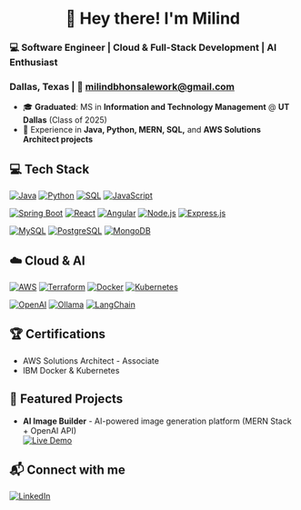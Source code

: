 <!--
**Billy-Flowers/Billy-Flowers** is a ✨ _special_ ✨ repository because its `README.md` (this file) appears on your GitHub profile.

Here are some ideas to get you started:

- 🔭 I’m currently working on ...
- 🌱 I’m currently learning ...
- 👯 I’m looking to collaborate on ...
- 🤔 I’m looking for help with ...
- 💬 Ask me about ...
- 📫 How to reach me: ...
- 😄 Pronouns: ...
- ⚡ Fun fact: ...
-->
<h1 align="center">👋 Hey there! I'm Milind</h1> 

### **💻 Software Engineer | Cloud & Full-Stack Development | AI Enthusiast**

### **Dallas, Texas | 📩 milindbhonsalework@gmail.com**

- 🎓 **Graduated**: MS in **Information and Technology Management** @ **UT Dallas** (Class of 2025)   
- 🌟 Experience in **Java, Python, MERN, SQL,** and **AWS Solutions Architect projects** 


## 💻 Tech Stack
[![Java](https://img.shields.io/badge/Java-007396?style=for-the-badge&logo=java&logoColor=white)](https://www.java.com/)
[![Python](https://img.shields.io/badge/Python-3776AB?style=for-the-badge&logo=python&logoColor=white)](https://www.python.org/)
[![SQL](https://img.shields.io/badge/SQL-00758F?style=for-the-badge&logo=mysql&logoColor=white)](https://www.w3schools.com/sql/)
[![JavaScript](https://img.shields.io/badge/JavaScript-F7DF1E?style=for-the-badge&logo=javascript&logoColor=black)](https://developer.mozilla.org/en-US/docs/Web/JavaScript)

[![Spring Boot](https://img.shields.io/badge/Spring%20Boot-6DB33F?style=for-the-badge&logo=spring&logoColor=white)](https://spring.io/projects/spring-boot)
[![React](https://img.shields.io/badge/React-20232A?style=for-the-badge&logo=react&logoColor=61DAFB)](https://reactjs.org/)
[![Angular](https://img.shields.io/badge/Angular-DD0031?style=for-the-badge&logo=angular&logoColor=white)](https://angular.io/)
[![Node.js](https://img.shields.io/badge/Node.js-339933?style=for-the-badge&logo=node.js&logoColor=white)](https://nodejs.org/)
[![Express.js](https://img.shields.io/badge/Express.js-000000?style=for-the-badge&logo=express&logoColor=white)](https://expressjs.com/)

[![MySQL](https://img.shields.io/badge/MySQL-4479A1?style=for-the-badge&logo=mysql&logoColor=white)](https://www.mysql.com/)
[![PostgreSQL](https://img.shields.io/badge/PostgreSQL-336791?style=for-the-badge&logo=postgresql&logoColor=white)](https://www.postgresql.org/)
[![MongoDB](https://img.shields.io/badge/MongoDB-47A248?style=for-the-badge&logo=mongodb&logoColor=white)](https://www.mongodb.com/)

## ☁️ Cloud & AI
[![AWS](https://img.shields.io/badge/AWS-232F3E?style=for-the-badge&logo=amazon-aws&logoColor=white)](https://aws.amazon.com/)
[![Terraform](https://img.shields.io/badge/Terraform-623CE4?style=for-the-badge&logo=terraform&logoColor=white)](https://www.terraform.io/)
[![Docker](https://img.shields.io/badge/Docker-0db7ed?style=for-the-badge&logo=docker&logoColor=white)](https://www.docker.com/)
[![Kubernetes](https://img.shields.io/badge/Kubernetes-326ce5?style=for-the-badge&logo=kubernetes&logoColor=white)](https://kubernetes.io/)

[![OpenAI](https://img.shields.io/badge/OpenAI-412991?style=for-the-badge&logo=openai&logoColor=white)](https://openai.com/)
[![Ollama](https://img.shields.io/badge/Ollama-008080?style=for-the-badge)](https://ollama.com/)
[![LangChain](https://img.shields.io/badge/LangChain-FF9900?style=for-the-badge&logo=data:image/png;base64,iVBORw0KGgoAAAANSUhEUgAAABAAAAAQCAYAAAAf8/9hAAABP0lEQVQ4T63TTUoDQRCG4V8Ip2IegE5gEk4ClhBBgwiXTBgaApSFwEEIQjKpYCIbCKpOk8h6r+m+7sB7E6z2zZm5/z3uHzRw4iQhU5QIsKxG3hmOac7Rzj6iC2CNxXOC8yzBPMZ6RIkoypCZ+HjoigDwYX63lV8FjVdnXbMLX2RAA9H1cxBXP+zAht1LgKae0XyL6Zf0l6jvga/oeQYw7j/3k9SkDzZZD2HwPF8XZ5V6A3e0KUEHU1x+Tw+R8qMAZ/gf7pDqk7k3wF+Nht3mKz8X+PSPkfIWcRf+Jtjvh4F+E7uX7f7JYH/j8DE0hYUGwlqQAAAAASUVORK5CYII=)](https://www.langchain.com/)


## 🏆 Certifications
- AWS Solutions Architect - Associate
- IBM Docker & Kubernetes

## 🚀 Featured Projects
- **AI Image Builder** - AI-powered image generation platform (MERN Stack + OpenAI API)  
  [![Live Demo](https://img.shields.io/badge/Live%20Demo-blue?style=for-the-badge)](https://imagebuilderai.netlify.app/)


## 📬 Connect with me
[![LinkedIn](https://img.shields.io/badge/LinkedIn-0A66C2?style=for-the-badge&logo=linkedin&logoColor=white)](https://www.linkedin.com/in/milind-bhonsale/)


<!-- ##📫 Connect with me:  
[LinkedIn](https://www.linkedin.com/in/milind-bhonsale/) | [Portfolio](https://yourportfolio.com) | [Email](mailto:youremail@domain.com)
-->


